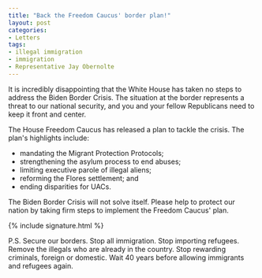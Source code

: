 ```yaml
---
title: "Back the Freedom Caucus' border plan!"
layout: post
categories:
- Letters
tags:
- illegal immigration
- immigration
- Representative Jay Obernolte
---
```


It is incredibly disappointing that the White House has taken no steps to address the Biden Border Crisis. The situation at the border represents a threat to our national security, and you and your fellow Republicans need to keep it front and center.

The House Freedom Caucus has released a plan to tackle the crisis. The plan's highlights include:

- mandating the Migrant Protection Protocols;
- strengthening the asylum process to end abuses;
- limiting executive parole of illegal aliens;
- reforming the Flores settlement; and
- ending disparities for UACs.

The Biden Border Crisis will not solve itself. Please help to protect our nation by taking firm steps to implement the Freedom Caucus' plan.

{% include signature.html %}

P.S. Secure our borders. Stop all immigration. Stop importing refugees. Remove the illegals who are already in the country. Stop rewarding criminals, foreign or domestic. Wait 40 years before allowing immigrants and refugees again.
